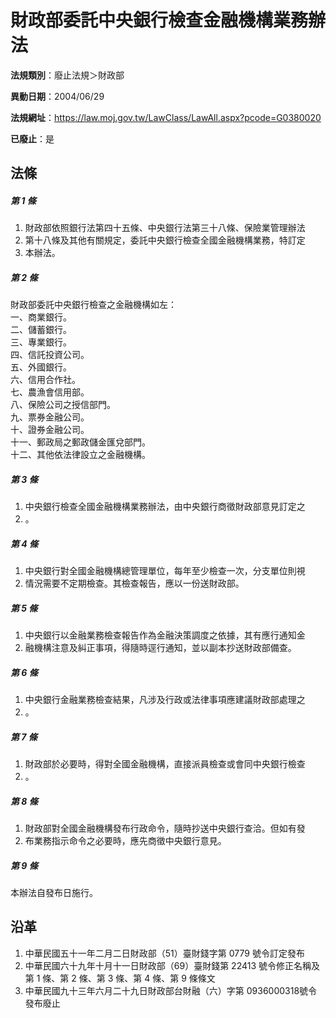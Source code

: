 # 財政部委託中央銀行檢查金融機構業務辦法

**法規類別**：廢止法規＞財政部

**異動日期**：2004/06/29  

**法規網址**：https://law.moj.gov.tw/LawClass/LawAll.aspx?pcode=G0380020

**已廢止**：是



## 法條
##### 第 1 條
1. 財政部依照銀行法第四十五條、中央銀行法第三十八條、保險業管理辦法
1. 第十八條及其他有關規定，委託中央銀行檢查全國金融機構業務，特訂定
1. 本辦法。

##### 第 2 條
財政部委託中央銀行檢查之金融機構如左：  
一、商業銀行。  
二、儲蓄銀行。  
三、專業銀行。  
四、信託投資公司。  
五、外國銀行。  
六、信用合作社。  
七、農漁會信用部。  
八、保險公司之授信部門。  
九、票券金融公司。  
十、證券金融公司。  
十一、郵政局之郵政儲金匯兌部門。  
十二、其他依法律設立之金融機構。

##### 第 3 條
1. 中央銀行檢查全國金融機構業務辦法，由中央銀行商徵財政部意見訂定之
1. 。

##### 第 4 條
1. 中央銀行對全國金融機構總管理單位，每年至少檢查一次，分支單位則視
1. 情況需要不定期檢查。其檢查報告，應以一份送財政部。

##### 第 5 條
1. 中央銀行以金融業務檢查報告作為金融決策調度之依據，其有應行通知金
1. 融機構注意及糾正事項，得隨時逕行通知，並以副本抄送財政部備查。

##### 第 6 條
1. 中央銀行金融業務檢查結果，凡涉及行政或法律事項應建議財政部處理之
1. 。

##### 第 7 條
1. 財政部於必要時，得對全國金融機構，直接派員檢查或會同中央銀行檢查
1. 。

##### 第 8 條
1. 財政部對全國金融機構發布行政命令，隨時抄送中央銀行查洽。但如有發
1. 布業務指示命令之必要時，應先商徵中央銀行意見。

##### 第 9 條
本辦法自發布日施行。

## 沿革
1. 中華民國五十一年二月二日財政部（51）臺財錢字第 0779 號令訂定發布
1. 中華民國六十九年十月十一日財政部（69）臺財錢第 22413 號令修正名稱及第 1 條、第 2 條、第 3 條、第 4 條、第 9 條條文
1. 中華民國九十三年六月二十九日財政部台財融（六）字第 0936000318號令發布廢止
